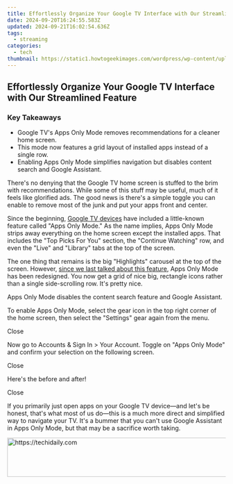 ```yaml
---
title: Effortlessly Organize Your Google TV Interface with Our Streamlined Feature
date: 2024-09-20T16:24:55.583Z
updated: 2024-09-21T16:02:54.636Z
tags:
  - streaming
categories:
  - tech
thumbnail: https://static1.howtogeekimages.com/wordpress/wp-content/uploads/2024/07/google-tv-simple-1.jpg
---
```


## Effortlessly Organize Your Google TV Interface with Our Streamlined Feature

### Key Takeaways

* Google TV's Apps Only Mode removes recommendations for a cleaner home screen.
* This mode now features a grid layout of installed apps instead of a single row.
* Enabling Apps Only Mode simplifies navigation but disables content search and Google Assistant.

 There's no denying that the Google TV home screen is stuffed to the brim with recommendations. While some of this stuff may be useful, much of it feels like glorified ads. The good news is there's a simple toggle you can enable to remove most of the junk and put your apps front and center.

 Since the beginning, [Google TV devices](https://fake-location.techidaily.com/wondering-the-best-alternative-to-hola-on-apple-iphone-6s-plus-here-is-the-answer-drfone-by-drfone-virtual-ios/) have included a little-known feature called "Apps Only Mode." As the name implies, Apps Only Mode strips away everything on the home screen except the installed apps. That includes the "Top Picks For You" section, the "Continue Watching" row, and even the "Live" and "Library" tabs at the top of the screen.

 The one thing that remains is the big "Highlights" carousel at the top of the screen. However, [since we last talked about this feature](https://tech-haven.techidaily.com/unlocking-conversational-ai-in-linux-connecting-chatgpt-to-the-ubuntu-shell/), Apps Only Mode has been redesigned. You now get a grid of nice big, rectangle icons rather than a single side-scrolling row. It's pretty nice.

 Apps Only Mode disables the content search feature and Google Assistant.

 To enable Apps Only Mode, select the gear icon in the top right corner of the home screen, then select the "Settings" gear again from the menu.

Close 

 Now go to Accounts & Sign In > Your Account. Toggle on "Apps Only Mode" and confirm your selection on the following screen.

Close 

 Here's the before and after!

Close 

 If you primarily just open apps on your Google TV device—and let's be honest, that's what most of us do—this is a much more direct and simplified way to navigate your TV. It's a bummer that you can't use Google Assistant in Apps Only Mode, but that may be a sacrifice worth taking.

<ins class="adsbygoogle"
     style="display:block"
     data-ad-format="autorelaxed"
     data-ad-client="ca-pub-7571918770474297"
     data-ad-slot="1223367746"></ins>

<ins class="adsbygoogle"
     style="display:block"
     data-ad-client="ca-pub-7571918770474297"
     data-ad-slot="8358498916"
     data-ad-format="auto"
     data-full-width-responsive="true"></ins>



<!-- affiliate ads begin -->
<a href="https://aligracehair.sjv.io/c/5597632/1918703/19272" target="_top" id="1918703">
  <img src="//a.impactradius-go.com/display-ad/19272-1918703" border="0" alt="https://techidaily.com" width="728" height="90"/>
</a>
<img height="0" width="0" src="https://aligracehair.sjv.io/i/5597632/1918703/19272" style="position:absolute;visibility:hidden;" border="0" />
<!-- affiliate ads end -->

